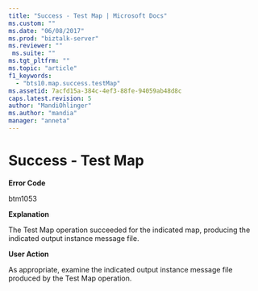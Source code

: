 ```yaml
---
title: "Success - Test Map | Microsoft Docs"
ms.custom: ""
ms.date: "06/08/2017"
ms.prod: "biztalk-server"
ms.reviewer: ""
 ms.suite: ""
ms.tgt_pltfrm: ""
ms.topic: "article"
f1_keywords: 
  - "bts10.map.success.testMap"
ms.assetid: 7acfd15a-384c-4ef3-88fe-94059ab48d8c
caps.latest.revision: 5
author: "MandiOhlinger"
ms.author: "mandia"
manager: "anneta"
---
```

# Success - Test Map
**Error Code**  
  
 btm1053  
  
 **Explanation**  
  
 The Test Map operation succeeded for the indicated map, producing the indicated output instance message file.  
  
 **User Action**  
  
 As appropriate, examine the indicated output instance message file produced by the Test Map operation.